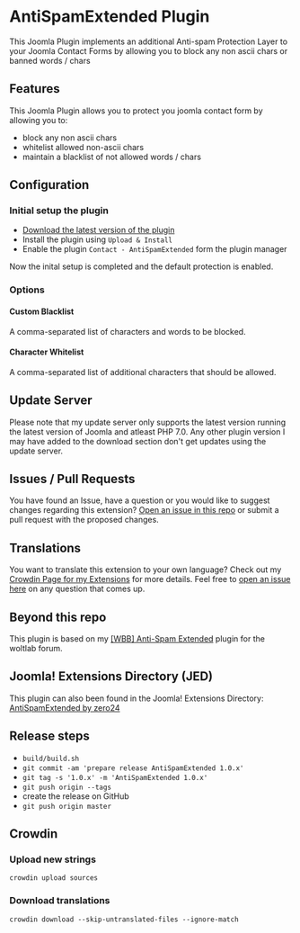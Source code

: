 # AntiSpamExtended Plugin

This Joomla Plugin implements an additional Anti-spam Protection Layer to your Joomla Contact Forms by allowing you to block any non ascii chars or banned words / chars

## Features

This Joomla Plugin allows you to protect you joomla contact form by allowing you to:
- block any non ascii chars
- whitelist allowed non-ascii chars
- maintain a blacklist of not allowed words / chars

## Configuration

### Initial setup the plugin

- [Download the latest version of the plugin](https://github.com/zero-24/plg_contact_antispamextended/releases/latest)
- Install the plugin using `Upload & Install`
- Enable the plugin `Contact - AntiSpamExtended` form the plugin manager

Now the inital setup is completed and the default protection is enabled.

### Options

#### Custom Blacklist

A comma-separated list of characters and words to be blocked.

#### Character Whitelist

A comma-separated list of additional characters that should be allowed.

## Update Server

Please note that my update server only supports the latest version running the latest version of Joomla and atleast PHP 7.0.
Any other plugin version I may have added to the download section don't get updates using the update server.

## Issues / Pull Requests

You have found an Issue, have a question or you would like to suggest changes regarding this extension?
[Open an issue in this repo](https://github.com/zero-24/plg_contact_antispamextended/issues/new) or submit a pull request with the proposed changes.

## Translations

You want to translate this extension to your own language? Check out my [Crowdin Page for my Extensions](https://joomla.crowdin.com/zero-24) for more details. Feel free to [open an issue here](https://github.com/zero-24/plg_contact_antispamextended/issues/new) on any question that comes up.

## Beyond this repo

This plugin is based on my [[WBB] Anti-Spam Extended](https://github.com/zero-24/wbb-antispam-extended) plugin for the woltlab forum.

## Joomla! Extensions Directory (JED)

This plugin can also been found in the Joomla! Extensions Directory: [AntiSpamExtended by zero24](https://extensions.joomla.org/extension/antispamextended/)

## Release steps

- `build/build.sh`
- `git commit -am 'prepare release AntiSpamExtended 1.0.x'`
- `git tag -s '1.0.x' -m 'AntiSpamExtended 1.0.x'`
- `git push origin --tags`
- create the release on GitHub
- `git push origin master`

## Crowdin

### Upload new strings

`crowdin upload sources`

### Download translations

`crowdin download --skip-untranslated-files --ignore-match`
